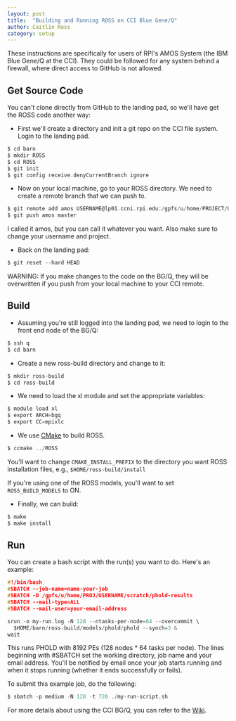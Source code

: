 ```yaml
---
layout: post
title:  "Building and Running ROSS on CCI Blue Gene/Q"
author: Caitlin Ross
category: setup
---
```


These instructions are specifically for users of RPI's AMOS System (the IBM Blue Gene/Q at the CCI).
They could be followed for any system behind a firewall, where direct access to GitHub is not allowed.

## Get Source Code

You can't clone directly from GitHub to the landing pad, so we'll have get the ROSS code another way:

- First we'll create a directory and init a git repo on the CCI file system. Login to the landing pad.

```C
$ cd barn
$ mkdir ROSS
$ cd ROSS
$ git init
$ git config receive.denyCurrentBranch ignore
```

- Now on your local machine, go to your ROSS directory.  We need to create a remote branch that we can push to.

```C
$ git remote add amos USERNAME@lp01.ccni.rpi.edu:/gpfs/u/home/PROJECT/USERNAME/barn/ROSS
$ git push amos master
```
I called it amos, but you can call it whatever you want.  Also make sure to change your username and project.

- Back on the landing pad:

```C
$ git reset --hard HEAD
```
WARNING: If you make changes to the code on the BG/Q, they will be overwritten if you push from your local machine to your CCI remote.

## Build

- Assuming you're still logged into the landing pad, we need to login to the front end node of the BG/Q:

```C
$ ssh q
$ cd barn
```

- Create a new ross-build directory and change to it:

```C
$ mkdir ross-build
$ cd ross-build
```

- We need to load the xl module and set the appropriate variables:

```C
$ module load xl
$ export ARCH=bgq
$ export CC=mpixlc
```

- We use [CMake](www.cmake.org) to build ROSS.

```C
$ ccmake ../ROSS
```

You'll want to change `CMAKE_INSTALL_PREFIX` to the directory you want ROSS installation files, e.g., `$HOME/ross-build/install`

If you're using one of the ROSS models, you'll want to set `ROSS_BUILD_MODELS` to ON.


- Finally, we can build:

```C
$ make
$ make install
```

## Run

You can create a bash script with the run(s) you want to do.  Here's an example:

```C
#!/bin/bash
#SBATCH --job-name=name-your-job
#SBATCH -D /gpfs/u/home/PROJ/USERNAME/scratch/phold-results
#SBATCH --mail-type=ALL
#SBATCH --mail-user=your-email-address

srun -o my-run.log -N 128 --ntasks-per-node=64 --overcommit \
  $HOME/barn/ross-build/models/phold/phold --synch=3 &
wait
```

This runs PHOLD with 8192 PEs (128 nodes * 64 tasks per node).  The lines beginning with #SBATCH set the working directory, job name and your email address. You'll be notified by email once your job starts running and when it stops running (whether it ends successfully or fails). 

To submit this example job, do the following:

```C
$ sbatch -p medium -N 128 -t 720 ./my-run-script.sh
```

For more details about using the CCI BG/Q, you can refer to the [Wiki](https://secure.cci.rpi.edu/wiki/index.php?title=Blue_Gene/Q).
